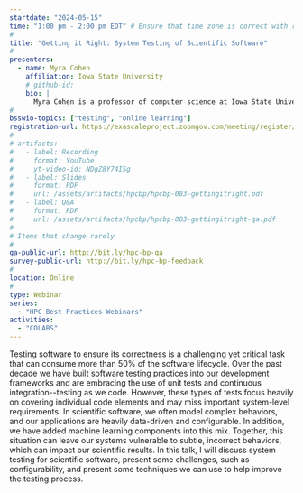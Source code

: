 ```yaml
---
startdate: "2024-05-15"
time: "1:00 pm - 2:00 pm EDT" # Ensure that time zone is correct with respect to standard/daylight time
#
title: "Getting it Right: System Testing of Scientific Software"
#
presenters:
  - name: Myra Cohen
    affiliation: Iowa State University
    # github-id:
    bio: |
      Myra Cohen is a professor of computer science at Iowa State University, where she holds the Lahn and Oahn Chair in software engineering. She is also a 2023 Better Scientific Software Fellow. Her research expertise is in systems software testing, with an emphasis on systems that are highly configurable (or customizable).  She also has a strong interest in synergies between synthetic and systems biology and software engineering, which have many parallels and can benefit from similar testing approaches; she uses many bio-inspired algorithms in her research. She is an IEEE Senior Member and an ACM Distinguished Scientist.
#
bsswio-topics: ["testing", "online learning"]
registration-url: https://exascaleproject.zoomgov.com/meeting/register/vJItcemvpj8iG8vyauLJ4M6hukBbw4D3fxM
#
# artifacts:
#   - label: Recording
#     format: YouTube
#     yt-video-id: NDgZ8Y74ISg
#   - label: Slides
#     format: PDF
#     url: /assets/artifacts/hpcbp/hpcbp-083-gettingitright.pdf
#   - label: Q&A
#     format: PDF
#     url: /assets/artifacts/hpcbp/hpcbp-083-gettingitright-qa.pdf
#
# Items that change rarely
#
qa-public-url: http://bit.ly/hpc-bp-qa
survey-public-url: http://bit.ly/hpc-bp-feedback
#
location: Online
#
type: Webinar
series:
  - "HPC Best Practices Webinars"
activities:
  - "COLABS"
---
```

Testing software to ensure its correctness is a challenging yet critical task that can consume more than 50% of the software lifecycle. Over the past decade we have built software testing practices into our development frameworks and are embracing the use of unit tests and continuous integration--testing as we code. However, these types of tests focus heavily on covering individual code elements and may miss important system-level requirements. In scientific software, we often model complex behaviors, and our applications are heavily data-driven and configurable. In addition, we have added machine learning components into this mix. Together, this situation can leave our systems vulnerable to subtle, incorrect behaviors, which can impact our scientific results. In this talk, I will discuss system testing for scientific software, present some challenges, such as configurability, and present some techniques we can use to help improve the testing process.
